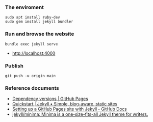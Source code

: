 ### The enviroment
```
sudo apt install ruby-dev
sudo gem install jekyll bundler
```
### Run and browse the website
```
bundle exec jekyll serve
```
- [http://localhost:4000](http://localhost:4000)
### Publish
```
git push -u origin main
```
### Reference documents
- [Dependency versions | GitHub Pages](https://pages.github.com/versions/)
- [Quickstart | Jekyll • Simple, blog-aware, static sites](https://jekyllrb.com/docs/)
- [Setting up a GitHub Pages site with Jekyll - GitHub Docs](https://docs.github.com/en/pages/setting-up-a-github-pages-site-with-jekyll)
- [jekyll/minima: Minima is a one-size-fits-all Jekyll theme for writers.](https://github.com/jekyll/minima)